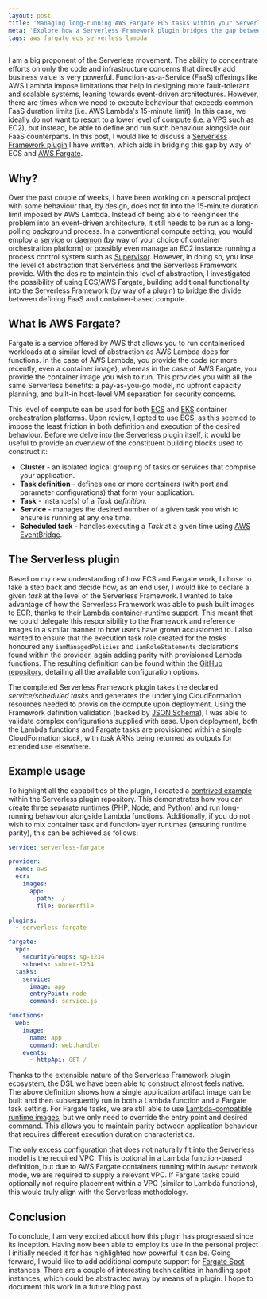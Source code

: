 ```yaml
---
layout: post
title: 'Managing long-running AWS Fargate ECS tasks within your Serverless project'
meta: 'Explore how a Serverless Framework plugin bridges the gap between AWS Lambda and AWS Fargate, enabling seamless execution of long-running tasks alongside FaaS compute models.'
tags: aws fargate ecs serverless lambda
---
```


I am a big proponent of the Serverless movement.
The ability to concentrate efforts on only the code and infrastructure concerns that directly add business value is very powerful.
Function-as-a-Service (FaaS) offerings like AWS Lambda impose limitations that help in designing more fault-tolerant and scalable systems, leaning towards event-driven architectures.
However, there are times when we need to execute behaviour that exceeds common FaaS duration limits (i.e. AWS Lambda's 15-minute limit).
In this case, we ideally do not want to resort to a lower level of compute (i.e. a VPS such as EC2), but instead, be able to define and run such behaviour alongside our FaaS counterparts.
In this post, I would like to discuss a [Serverless Framework plugin](https://github.com/eddmann/serverless-fargate) I have written, which aids in bridging this gap by way of ECS and [AWS Fargate](https://aws.amazon.com/fargate/).

<!--more-->

## Why?

Over the past couple of weeks, I have been working on a personal project with some behaviour that, by design, does not fit into the 15-minute duration limit imposed by AWS Lambda.
Instead of being able to reengineer the problem into an event-driven architecture, it still needs to be run as a long-polling background process.
In a conventional compute setting, you would employ a [service](https://kubernetes.io/docs/concepts/services-networking/service/) or [daemon](https://kubernetes.io/docs/concepts/workloads/controllers/daemonset/) (by way of your choice of container orchestration platform) or possibly even manage an EC2 instance running a process control system such as [Supervisor](http://supervisord.org/).
However, in doing so, you lose the level of abstraction that Serverless and the Serverless Framework provide.
With the desire to maintain this level of abstraction, I investigated the possibility of using ECS/AWS Fargate, building additional functionality into the Serverless Framework (by way of a plugin) to bridge the divide between defining FaaS and container-based compute.

## What is AWS Fargate?

Fargate is a service offered by AWS that allows you to run containerised workloads at a similar level of abstraction as AWS Lambda does for functions.
In the case of AWS Lambda, you provide the code (or more recently, even a container image), whereas in the case of AWS Fargate, you provide the container image you wish to run.
This provides you with all the same Serverless benefits: a pay-as-you-go model, no upfront capacity planning, and built-in host-level VM separation for security concerns.

This level of compute can be used for both [ECS](https://aws.amazon.com/ecs/) and [EKS](https://aws.amazon.com/eks/) container orchestration platforms.
Upon review, I opted to use ECS, as this seemed to impose the least friction in both definition and execution of the desired behaviour.
Before we delve into the Serverless plugin itself, it would be useful to provide an overview of the constituent building blocks used to construct it:

- **Cluster** - an isolated logical grouping of tasks or services that comprise your application.
- **Task definition** - defines one or more containers (with port and parameter configurations) that form your application.
- **Task** - instance(s) of a _Task definition_.
- **Service** - manages the desired number of a given task you wish to ensure is running at any one time.
- **Scheduled task** - handles executing a _Task_ at a given time using [AWS EventBridge](https://aws.amazon.com/eventbridge/).

## The Serverless plugin

Based on my new understanding of how ECS and Fargate work, I chose to take a step back and decide how, as an end user, I would like to declare a given _task_ at the level of the Serverless Framework.
I wanted to take advantage of how the Serverless Framework was able to push built images to ECR, thanks to their [Lambda container-runtime support](https://www.serverless.com/blog/container-support-for-lambda).
This meant that we could delegate this responsibility to the Framework and reference images in a similar manner to how users have grown accustomed to.
I also wanted to ensure that the execution task role created for the _tasks_ honoured any `iamManagedPolicies` and `iamRoleStatements` declarations found within the provider, again adding parity with provisioned Lambda functions.
The resulting definition can be found within the [GitHub repository](https://github.com/eddmann/serverless-fargate#example), detailing all the available configuration options.

The completed Serverless Framework plugin takes the declared _service/scheduled tasks_ and generates the underlying CloudFormation resources needed to provision the compute upon deployment.
Using the Framework definition validation (backed by [JSON Schema](https://json-schema.org/)), I was able to validate complex configurations supplied with ease.
Upon deployment, both the Lambda functions and Fargate tasks are provisioned within a single CloudFormation _stack_, with _task_ ARNs being returned as outputs for extended use elsewhere.

## Example usage

To highlight all the capabilities of the plugin, I created a [contrived example](https://github.com/eddmann/serverless-fargate/tree/main/example) within the Serverless plugin repository.
This demonstrates how you can create three separate runtimes (PHP, Node, and Python) and run long-running behaviour alongside Lambda functions.
Additionally, if you do not wish to mix container task and function-layer runtimes (ensuring runtime parity), this can be achieved as follows:

```yaml
service: serverless-fargate

provider:
  name: aws
  ecr:
    images:
      app:
        path: ./
        file: Dockerfile

plugins:
  - serverless-fargate

fargate:
  vpc:
    securityGroups: sg-1234
    subnets: subnet-1234
  tasks:
    service:
      image: app
      entryPoint: node
      command: service.js

functions:
  web:
    image:
      name: app
      command: web.handler
    events:
      - httpApi: GET /
```

Thanks to the extensible nature of the Serverless Framework plugin ecosystem, the DSL we have been able to construct almost feels native.
The above definition shows how a single application artifact image can be built and then subsequently run in both a Lambda function and a Fargate task setting.
For Fargate tasks, we are still able to use [Lambda-compatible runtime images](https://github.com/aws/aws-lambda-base-images), but we only need to override the entry point and desired command.
This allows you to maintain parity between application behaviour that requires different execution duration characteristics.

The only excess configuration that does not naturally fit into the Serverless model is the required VPC.
This is optional in a Lambda function-based definition, but due to AWS Fargate containers running within `awsvpc` network mode, we are required to supply a relevant VPC.
If Fargate tasks could optionally not require placement within a VPC (similar to Lambda functions), this would truly align with the Serverless methodology.

## Conclusion

To conclude, I am very excited about how this plugin has progressed since its inception.
Having now been able to employ its use in the personal project I initially needed it for has highlighted how powerful it can be.
Going forward, I would like to add additional compute support for [Fargate Spot](https://docs.aws.amazon.com/AmazonECS/latest/bestpracticesguide/ec2-and-fargate-spot.html) instances.
There are a couple of interesting technicalities in handling spot instances, which could be abstracted away by means of a plugin.
I hope to document this work in a future blog post.
